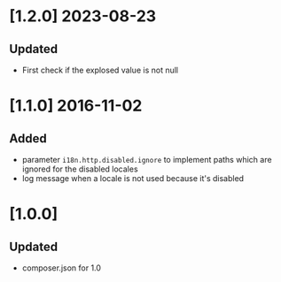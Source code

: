 # [1.2.0] 2023-08-23
## Updated
- First check if the explosed value is not null
# [1.1.0] 2016-11-02
## Added
- parameter ```i18n.http.disabled.ignore``` to implement paths which are ignored for the disabled locales
- log message when a locale is not used because it's disabled

# [1.0.0]
## Updated
- composer.json for 1.0
